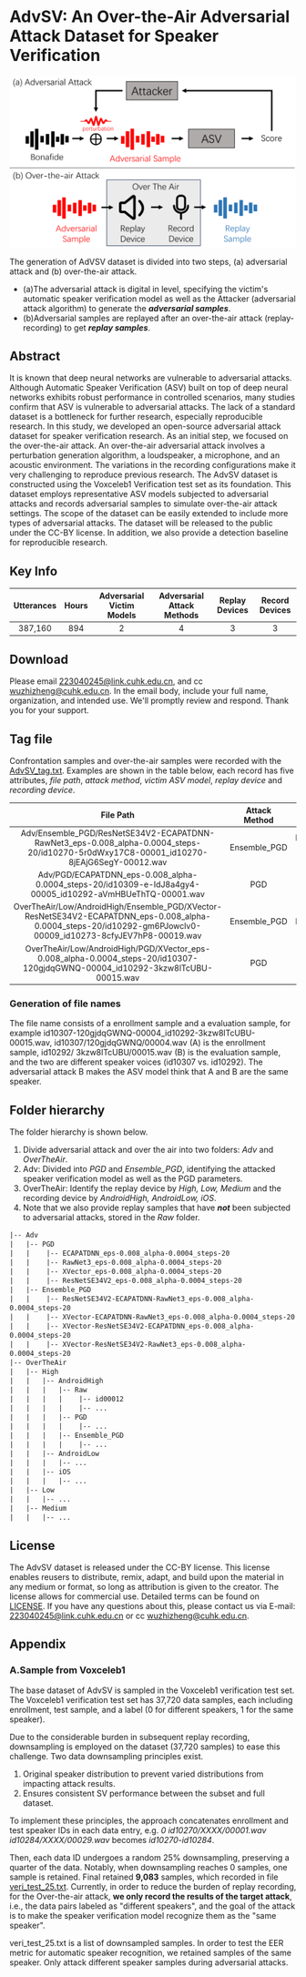 # AdvSV: An Over-the-Air Adversarial Attack Dataset for Speaker Verification

![overtheair](pics/overtheari.png)

The generation of AdVSV dataset is divided into two steps, (a) adversarial attack and (b) over-the-air attack.

* (a)The adversarial attack is digital in level, specifying the victim's automatic speaker verification model as well as the Attacker (adversarial attack algorithm) to generate the
  _**adversarial samples**_.
* (b)Adversarial samples are replayed after an over-the-air attack (replay-recording) to get **_replay samples_**.

## Abstract

It is known that deep neural networks are vulnerable to adversarial attacks. Although Automatic Speaker Verification (ASV) built on top of deep neural networks exhibits robust
performance in controlled scenarios, many studies confirm that ASV is vulnerable to adversarial attacks. The lack of a standard dataset is a bottleneck for further
research, especially reproducible research. In this study, we developed an open-source adversarial attack dataset for speaker verification research. As an
initial step, we focused on the over-the-air attack. An over-the-air adversarial attack involves a perturbation generation algorithm, a loudspeaker, a microphone, and an acoustic
environment. The variations in the recording configurations make it very challenging to reproduce previous research. The AdvSV dataset is constructed using the Voxceleb1
Verification test set as its foundation. This dataset employs representative ASV models subjected to adversarial attacks and records adversarial samples to simulate over-the-air
attack settings. The scope of the dataset can be easily extended to include more types of adversarial attacks. The dataset will be released to the public under the CC-BY
license. In addition, we also provide a detection baseline for reproducible research.

## Key Info

| Utterances | Hours | Adversarial Victim Models | Adversarial Attack Methods | Replay Devices | Record Devices |
|:----------:|:-----:|:-------------------------:|:--------------------------:|:--------------:|:--------------:|
|  387,160   |  894  |             2             |             4              |       3        |       3        |

## Download

Please email 223040245@link.cuhk.edu.cn, and cc wuzhizheng@cuhk.edu.cn. In the email body, include your full name, organization, and intended use. We'll promptly review
and respond. Thank you for your support.

## Tag file

Confrontation samples and over-the-air samples were recorded with the [AdvSV_tag.txt](https://github.com/AdvSV/AdvSV.github.io/blob/main/AdvSV_tag.txt).
Examples are shown in the table below, each record has five attributes, _file path_, _attack method_, _victim ASV model_, _replay device_ and _recording device_.

|                                                                           File Path                                                                            | Attack Method |        Victim ASV Model        | Replay Device | Recording Device |
|:--------------------------------------------------------------------------------------------------------------------------------------------------------------:|:-------------:|:------------------------------:|:-------------:|:----------------:|
|            Adv/Ensemble_PGD/ResNetSE34V2-ECAPATDNN-RawNet3_eps-0.008_alpha-0.0004_steps-20/id10270-5r0dWxy17C8-00001_id10270-8jEAjG6SegY-00012.wav             | Ensemble_PGD  | ResNetSE34V2-ECAPATDNN-RawNet3 |      NA       |        NA        |
|                           Adv/PGD/ECAPATDNN_eps-0.008_alpha-0.0004_steps-20/id10309-e-IdJ8a4gy4-00005_id10292-aVmHBUeThTQ-00001.wav                            |      PGD      |           ECAPATDNN            |      NA       |        NA        |
| OverTheAir/Low/AndroidHigh/Ensemble_PGD/XVector-ResNetSE34V2-ECAPATDNN_eps-0.008_alpha-0.0004_steps-20/id10292-gm6PJowclv0-00009_id10273-8cfyJEV7hP8-00019.wav | Ensemble_PGD  | XVector-ResNetSE34V2-ECAPATDNN |      Low      |   AndroidHigh    |
|                 OverTheAir/Low/AndroidHigh/PGD/XVector_eps-0.008_alpha-0.0004_steps-20/id10307-120gjdqGWNQ-00004_id10292-3kzw8lTcUBU-00015.wav                 |      PGD      |            XVector             |      Low      |   AndroidHigh    |                                                                                                                                |               |                                |               |               |

### Generation of file names
The file name consists of a enrollment sample and a evaluation sample, for example id10307-120gjdqGWNQ-00004_id10292-3kzw8lTcUBU-00015.wav, id10307/120gjdqGWNQ/00004.wav (A) is the
enrollment sample, id10292/ 3kzw8lTcUBU/00015.wav (B) is the evaluation sample, and the two are different speaker voices (id10307 vs. id10292). The adversarial attack B makes the
ASV model think that A and B are the same speaker.

## Folder hierarchy

The folder hierarchy is shown below.

1. Divide adversarial attack and over the air into two folders: _Adv_ and _OverTheAir_.
2. Adv: Divided into _PGD_ and _Ensemble_PGD_, identifying the attacked speaker verification model as well as the PGD parameters.
3. OverTheAir: Identify the replay device by _High, Low, Medium_ and the recording device by _AndroidHigh, AndroidLow, iOS_.
4. Note that we also provide replay samples that have **_not_** been subjected to adversarial attacks, stored in the _Raw_ folder.

```
|-- Adv
|   |-- PGD
|   |    |-- ECAPATDNN_eps-0.008_alpha-0.0004_steps-20
|   |    |-- RawNet3_eps-0.008_alpha-0.0004_steps-20
|   |    |-- XVector_eps-0.008_alpha-0.0004_steps-20
|   |    |-- ResNetSE34V2_eps-0.008_alpha-0.0004_steps-20
|   |-- Ensemble_PGD
|   |    |-- ResNetSE34V2-ECAPATDNN-RawNet3_eps-0.008_alpha-0.0004_steps-20
|   |    |-- XVector-ECAPATDNN-RawNet3_eps-0.008_alpha-0.0004_steps-20
|   |    |-- XVector-ResNetSE34V2-ECAPATDNN_eps-0.008_alpha-0.0004_steps-20
|   |    |-- XVector-ResNetSE34V2-RawNet3_eps-0.008_alpha-0.0004_steps-20
|-- OverTheAir
|   |-- High
|   |   |-- AndroidHigh
|   |   |   |-- Raw
|   |   |   |    |-- id00012
|   |   |   |    |-- ...
|   |   |   |-- PGD
|   |   |   |    |-- ...
|   |   |   |-- Ensemble_PGD
|   |   |   |    |-- ...
|   |   |-- AndroidLow
|   |   |   |-- ...
|   |   |-- iOS
|   |   |   |-- ...
|   |-- Low
|   |   |-- ...
|   |-- Medium
|   |   |-- ...
```

## License

The AdvSV dataset is released under the CC-BY license. This license enables reusers to distribute, remix, adapt, and build upon the material in any medium or format, so long as
attribution is given to the creator. The license allows for commercial use. Detailed terms can be found on [LICENSE](https://creativecommons.org/share-your-work/cclicenses/).
If you have any questions about this, please contact us via E-mail: 223040245@link.cuhk.edu.cn or cc wuzhizheng@cuhk.edu.cn.

## Appendix

### A.Sample from Voxceleb1

The base dataset of AdvSV is sampled in the Voxceleb1 verification test set.
The Voxceleb1 verification test set has 37,720 data samples, each including enrollment, test sample, and a label (0 for different speakers, 1 for the same speaker).

Due to the considerable burden in subsequent replay recording, downsampling is employed on the dataset (37,720 samples) to ease this challenge.
Two data downsampling principles exist.

1. Original speaker distribution to prevent varied distributions from impacting attack results.
2. Ensures consistent SV performance between the subset and full dataset.

To implement these principles, the approach concatenates enrollment and test speaker IDs in each data entry, e.g. _0 id10270/XXXX/00001.wav id10284/XXXX/00029.wav_ becomes
_id10270-id10284_.

Then, each data ID undergoes a random 25% downsampling, preserving a quarter of the data. Notably, when downsampling reaches 0 samples, one sample is retained.
Final retained **9,083** samples, which recorded in file [veri_test_25.txt](https://github.com/AdvSV/AdvSV.github.io/blob/main/veri_test_25.txt). Currently, in order to reduce the
burden of replay recording, for the Over-the-air attack, **we only record the results of the target attack**,
i.e., the data pairs labeled as "different speakers", and the goal of the attack is to make the speaker verification model recognize them as the "same speaker".

veri_test_25.txt is a list of downsampled samples. In order to test the EER metric for automatic speaker recognition, we retained samples of the same speaker. Only attack different
speaker samples during adversarial attacks.
